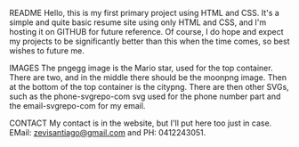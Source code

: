 README
Hello, this is my first primary project using HTML and CSS. It's a simple and quite basic resume site using only HTML and CSS, and I'm hosting it on GITHUB for future reference. Of course, I do hope and expect my projects to be significantly better than this when the time comes, so best wishes to future me.

IMAGES
The pngegg image is the Mario star, used for the top container. There are two, and in the middle there should be the moonpng image. Then at the bottom of the top container is the citypng. 
There are then other SVGs, such as the phone-svgrepo-com svg used for the phone number part and the email-svgrepo-com for my email.

CONTACT
My contact is in the website, but I'll put here too just in case. EMail: zevisantiago@gmail.com and PH: 0412243051.
